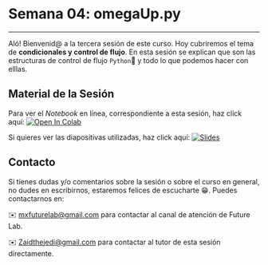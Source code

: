 # Semana 04: omegaUp.py

----

Aló! Bienvenid@ a la tercera sesión de este curso. Hoy cubriremos el tema de **condicionales y control de flujo**. En esta sesión se explican que son las estructuras de control de flujo  `Python`🐍 y todo lo que podemos hacer con elllas.

## Material de la Sesión

Para ver el *Notebook* en línea, correspondiente a esta sesión, haz click aquí: [![Open In Colab](https://colab.research.google.com/assets/colab-badge.svg)](https://colab.research.google.com/github/ZaidTheJedi/omegaUp.py/blob/master/Semana%2004/Cheatsheet_curso_python.ipynb)

Si quieres ver las diapositivas utilizadas, haz click aquí: [![Slides](https://img.shields.io/badge/Slides-Google%20Slides-tomato)](https://docs.google.com/presentation/d/e/2PACX-1vSnWUy-7vApWqKdcgNw1Id1vjMcXo6-8H_oTHTv3olGZfE6SCQ5UDZ3OhjNJk7uOTaX0bjCqL4wgTXs/pub?start=false&loop=false&delayms=3000)

## Contacto

Si tienes dudas y/o comentarios sobre la sesión o sobre el curso en general, no dudes en escribirnos, estaremos felices de escucharte 😁. Puedes contactarnos en:

✉️ mxfuturelab@gmail.com para contactar al canal de atención de Future Lab.

✉️ Zaidthejedi@gmail.com para contactar al tutor de esta sesión directamente.
